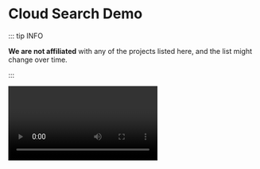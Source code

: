 <script setup lang="ts">
import { onMounted, computed, ref, watch } from "vue";

import { data } from "../../../data/url_cloud.data.js";

import Radio from "../../../components/Radio.vue";
import Tabs from "../../../components/Tabs.vue";
import ButtonGroup from "../../../components/ButtonGroup.vue";
import Markdown from "../../../components/Markdown.vue";
import Video from "../../../components/Video.vue";

const loaded = ref(false);

onMounted(() => {
  Promise.all([
    import("@getcanary/web/components/canary-root.js"),
    import("@getcanary/web/components/canary-provider-cloud.js"),
    import("@getcanary/web/components/canary-content.js"),
    import("@getcanary/web/components/canary-input.js"),
    import("@getcanary/web/components/canary-search.js"),
    import("@getcanary/web/components/canary-search-results.js"),
    import("@getcanary/web/components/canary-callout-discord.js"),
    import("@getcanary/web/components/canary-ask.js"),
    import("@getcanary/web/components/canary-ask-results.js"),
    import("@getcanary/web/components/canary-mode-breadcrumb.js"),
  ]).then(() => {
    loaded.value = true;
  });
});

const sourceGroups = ["canary", "dspy", "hono"] as const;
const sourceGroup = ref<(typeof sourceGroups)[number]>(sourceGroups[0]);

const sourceNames = computed(() => {
  if (sourceGroup.value === "canary") {
    return ["canary_webpage", "canary_issue"];
  }

  if (sourceGroup.value === "dspy") {
    return ["dspy_webpage", "dspy_issue", "dspy_discussion"];
  }

  if (sourceGroup.value === "hono") {
    return ["hono_webpage", "hono_issue"];
  }

  throw new Error();
});

const tabs = ["UI", "Code"] as const;
const tab = ref(tabs[0]);

watch(sourceGroup, () => {
  tab.value = tabs[0];
});

const globs = computed(() => {
  if (sourceGroup.value === "canary") {
    return JSON.stringify([
      { name: "Docs", pattern: "**/docs/**/*" },
      { name: "Github", pattern: "github.com/**/*" },
    ]);
  }

  if (sourceGroup.value === "dspy") {
    return JSON.stringify([
      { name: "Docs", pattern: "**/docs/**/*" },
      { name: "API", pattern: "**/api/**" },
      { name: "Github", pattern: "**/github.com/**" },
    ]);
  }

  if (sourceGroup.value === "hono") {
    return JSON.stringify([
      { name: "Docs", pattern: "**/docs/**/!(api)/**/*" },
      { name: "API", pattern: "**/docs/api/**" },
      { name: "Github", pattern: "**/github.com/**" },
    ]);
  }
});

const question = ref("");
const questions = ref([]);

watch(sourceGroup, () => {
  if (sourceGroup.value === "canary") {
    question.value = "vite";
    questions.value = [
      "api-base",
      "vitepress supported?",
      "css variable for changing hue?",
    ];
  }

  if (sourceGroup.value === "dspy") {
    question.value = "dspy";
    questions.value = [
      "colbert",
      "filtering in retrieval?",
      "what is mi..ppro?",
      "built-in datasets list"
    ];
  }

    if (sourceGroup.value === "hono") {
    question.value = "hono";
    questions.value = [
      "middleware",
      "can i deploy to cloudflare?",
      "validate Content-Type not supported? not working",
    ];
  }
}, { immediate: true });
</script>

# Cloud Search Demo

::: tip INFO

**We are not affiliated** with any of the projects listed here, and the list might change over time.

:::

<Video id="hQVTgrdDzmoDOvrbpQdivP8IRUe5pqaXmnqgnTudGOQ" />

<div class="mt-6 flex flex-col gap-2">
  <hr class="my-1" />
  <div class="flex flex-row gap-4 items-center">
    <span class="text-sm font-semibold">Sources</span>
    <Radio :values="sourceGroups" :selected="sourceGroup" @update:selected="sourceGroup = $event" />
  </div>
  <hr class="my-1" />
  <div class="flex flex-row gap-4 items-center">
    <span class="text-sm font-semibold">Examples</span>
    <ButtonGroup :values="questions" @update:selected="question = $event" />
  </div>
  <hr class="my-1" />
</div>

<div class="container flex flex-col gap-2 mt-4" v-if="loaded">
  <Tabs :values="tabs" :selected="tab" @update:selected="tab = $event" />

  <canary-root framework="vitepress" :key="question" :query="question" v-show="tab === 'UI'">
    <canary-provider-cloud :api-base="data.base" :api-key="data.key" :sources="sourceNames">
      <canary-content>
        <canary-input slot="input"></canary-input>
        <canary-search slot="mode">
          <canary-filter-tabs-glob slot="head" :tabs="globs"></canary-filter-tabs-glob>
          <canary-search-results slot="body"></canary-search-results>
        </canary-search>
        <canary-ask slot="mode">
          <canary-ask-results slot="body"></canary-ask-results>
        </canary-ask>
      </canary-content>
    </canary-provider-cloud>
  </canary-root>

  <template v-if="tab === 'Code'">

  <Markdown>

```html-vue{5-11}
<canary-root framework="vitepress">
  <canary-provider-cloud api-base="<API_BASE>" api-key="<API_KEY>">
    <canary-content>
      <canary-input slot="input"></canary-input>
      <canary-search slot="mode">
        <canary-filter-tabs-glob slot="head" tabs={JSON.stringify(tabs)}></canary-filter-tabs-glob>
        <canary-search-results slot="body"></canary-search-results>
      </canary-search>
      <canary-ask slot="mode">
        <canary-ask-results slot="body"></canary-ask-results>
      </canary-ask>
    </canary-content>
  </canary-provider-cloud>
</canary-root>
```

  </Markdown>

  </template>
</div>

<style scoped>
canary-root {
  --canary-content-max-width: 690px;
  --canary-content-max-height: 500px;
  --canary-color-primary-c: 0.05;
  --canary-color-primary-h: 90;
}
</style>
